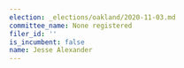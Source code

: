 ```yaml
---
election: _elections/oakland/2020-11-03.md
committee_name: None registered
filer_id: ''
is_incumbent: false
name: Jesse Alexander
---
```

